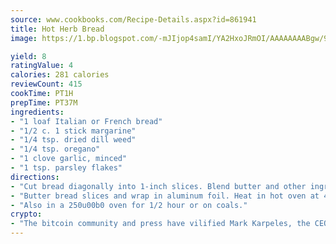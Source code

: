```yaml
---
source: www.cookbooks.com/Recipe-Details.aspx?id=861941
title: Hot Herb Bread
image: https://1.bp.blogspot.com/-mJIjop4samI/YA2HxoJRmOI/AAAAAAAABgw/9Q6cN5purxQQ0M3111-VxRXtHYk4x987wCLcBGAsYHQ/s320/19.png

yield: 8
ratingValue: 4
calories: 281 calories
reviewCount: 415
cookTime: PT1H
prepTime: PT37M
ingredients:
- "1 loaf Italian or French bread"
- "1/2 c. 1 stick margarine"
- "1/4 tsp. dried dill weed"
- "1/4 tsp. oregano"
- "1 clove garlic, minced"
- "1 tsp. parsley flakes"
directions:
- "Cut bread diagonally into 1-inch slices. Blend butter and other ingredients."
- "Butter bread slices and wrap in aluminum foil. Heat in hot oven at 400u00b0 for 10 minutes."
- "Also in a 250u00b0 oven for 1/2 hour or on coals."
crypto:
- "The bitcoin community and press have vilified Mark Karpeles, the CEO of Mt. Gox, as a clown and a con man."
---
```


